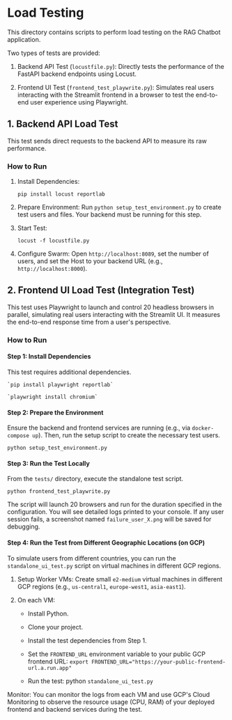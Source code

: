 # Load Testing

This directory contains scripts to perform load testing on the RAG Chatbot application.

Two types of tests are provided:

1. Backend API Test (`locustfile.py`): Directly tests the performance of the FastAPI backend endpoints using Locust.

2. Frontend UI Test (`frontend_test_playwrite.py`): Simulates real users interacting with the Streamlit frontend in a browser to test the end-to-end user experience using Playwright.

## 1. Backend API Load Test

This test sends direct requests to the backend API to measure its raw performance.

### How to Run

1. Install Dependencies:

    `pip install locust reportlab`

2. Prepare Environment: Run `python setup_test_environment.py` to create test users and files. Your backend must be running for this step.

3. Start Test:

    `locust -f locustfile.py`

4. Configure Swarm: Open `http://localhost:8089`, set the number of users, and set the Host to your backend URL (e.g., `http://localhost:8000`).

## 2. Frontend UI Load Test (Integration Test)
This test uses Playwright to launch and control 20 headless browsers in parallel, simulating real users interacting with the Streamlit UI. It measures the end-to-end response time from a user's perspective.

### How to Run
#### Step 1: Install Dependencies
This test requires additional dependencies.

    `pip install playwright reportlab`

    `playwright install chromium`

#### Step 2: Prepare the Environment
Ensure the backend and frontend services are running (e.g., via `docker-compose up`). Then, run the setup script to create the necessary test users.

`python setup_test_environment.py`

#### Step 3: Run the Test Locally
From the `tests/` directory, execute the standalone test script.

`python frontend_test_playwrite.py`

The script will launch 20 browsers and run for the duration specified in the configuration. You will see detailed logs printed to your console. If any user session fails, a screenshot named `failure_user_X.png` will be saved for debugging.

#### Step 4: Run the Test from Different Geographic Locations (on GCP)
To simulate users from different countries, you can run the `standalone_ui_test.py` script on virtual machines in different GCP regions.

1. Setup Worker VMs: Create small `e2-medium` virtual machines in different GCP regions (e.g., `us-central1`, `europe-west1`, `asia-east1`).

2. On each VM:

    - Install Python.

    - Clone your project.

    - Install the test dependencies from Step 1.

    - Set the `FRONTEND_URL` environment variable to your public GCP frontend URL: `export FRONTEND_URL="https://your-public-frontend-url.a.run.app"`

    - Run the test: python `standalone_ui_test.py`

Monitor: You can monitor the logs from each VM and use GCP's Cloud Monitoring to observe the resource usage (CPU, RAM) of your deployed frontend and backend services during the test.